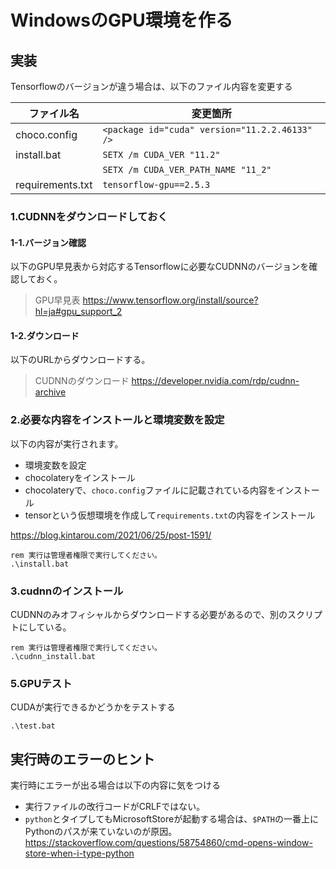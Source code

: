# WindowsのGPU環境を作る

## 実装

Tensorflowのバージョンが違う場合は、以下のファイル内容を変更する

| ファイル名       | 変更箇所                                       |
| ---------------- | ---------------------------------------------- |
| choco.config     | `<package id="cuda" version="11.2.2.46133" />` |
| install.bat      | `SETX /m CUDA_VER "11.2"`                      |
|                  | `SETX /m CUDA_VER_PATH_NAME "11_2"`            |
| requirements.txt | `tensorflow-gpu==2.5.3`                        |

### 1.CUDNNをダウンロードしておく

#### 1-1.バージョン確認

以下のGPU早見表から対応するTensorflowに必要なCUDNNのバージョンを確認しておく。

> GPU早見表
> https://www.tensorflow.org/install/source?hl=ja#gpu_support_2

#### 1-2.ダウンロード

以下のURLからダウンロードする。

> CUDNNのダウンロード
> https://developer.nvidia.com/rdp/cudnn-archive

### 2.必要な内容をインストールと環境変数を設定

以下の内容が実行されます。

- 環境変数を設定
- chocolateryをインストール
- chocolateryで、`choco.config`ファイルに記載されている内容をインストール
- tensorという仮想環境を作成して`requirements.txt`の内容をインストール

https://blog.kintarou.com/2021/06/25/post-1591/

```batch
rem 実行は管理者権限で実行してください。
.\install.bat
```

### 3.cudnnのインストール

CUDNNのみオフィシャルからダウンロードする必要があるので、別のスクリプトにしている。

```batch
rem 実行は管理者権限で実行してください。
.\cudnn_install.bat
```

### 5.GPUテスト

CUDAが実行できるかどうかをテストする

```batch
.\test.bat
```

## 実行時のエラーのヒント

実行時にエラーが出る場合は以下の内容に気をつける

- 実行ファイルの改行コードがCRLFではない。
- `python`とタイプしてもMicrosoftStoreが起動する場合は、`$PATH`の一番上にPythonのパスが来ていないのが原因。https://stackoverflow.com/questions/58754860/cmd-opens-window-store-when-i-type-python